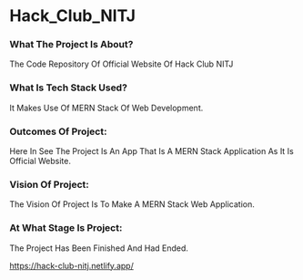 # Hack_Club_NITJ

### What The Project Is About?
The Code Repository Of Official Website Of Hack Club NITJ

### What Is Tech Stack Used?
It Makes Use Of MERN Stack Of Web Development.

### Outcomes Of Project:
Here In See The Project Is An App That Is A MERN Stack Application As It Is Official Website.

### Vision Of Project:
The Vision Of Project Is To Make A MERN Stack Web Application.

### At What Stage Is Project:
The Project Has Been Finished And Had Ended.

https://hack-club-nitj.netlify.app/

